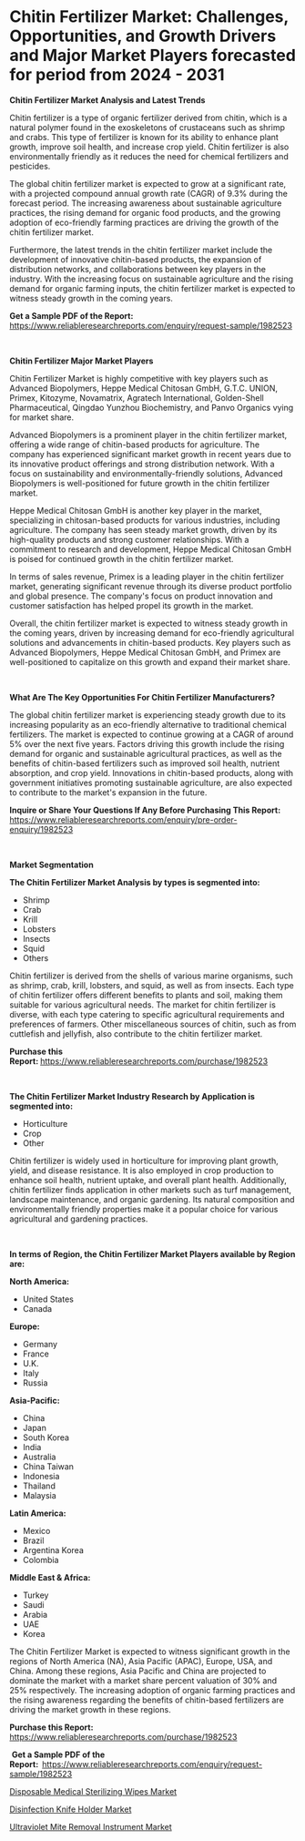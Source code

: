 <p><h1>Chitin Fertilizer Market: Challenges, Opportunities, and Growth Drivers and Major Market Players forecasted for period from 2024 - 2031</h1></p><p><strong>Chitin Fertilizer Market Analysis and Latest Trends</strong></p>
<p><p>Chitin fertilizer is a type of organic fertilizer derived from chitin, which is a natural polymer found in the exoskeletons of crustaceans such as shrimp and crabs. This type of fertilizer is known for its ability to enhance plant growth, improve soil health, and increase crop yield. Chitin fertilizer is also environmentally friendly as it reduces the need for chemical fertilizers and pesticides.</p><p>The global chitin fertilizer market is expected to grow at a significant rate, with a projected compound annual growth rate (CAGR) of 9.3% during the forecast period. The increasing awareness about sustainable agriculture practices, the rising demand for organic food products, and the growing adoption of eco-friendly farming practices are driving the growth of the chitin fertilizer market.</p><p>Furthermore, the latest trends in the chitin fertilizer market include the development of innovative chitin-based products, the expansion of distribution networks, and collaborations between key players in the industry. With the increasing focus on sustainable agriculture and the rising demand for organic farming inputs, the chitin fertilizer market is expected to witness steady growth in the coming years.</p></p>
<p><strong>Get a Sample PDF of the Report:&nbsp;</strong> <a href="https://www.reliableresearchreports.com/enquiry/request-sample/1982523">https://www.reliableresearchreports.com/enquiry/request-sample/1982523</a></p>
<p>&nbsp;</p>
<p><strong>Chitin Fertilizer Major Market Players</strong></p>
<p><p>Chitin Fertilizer Market is highly competitive with key players such as Advanced Biopolymers, Heppe Medical Chitosan GmbH, G.T.C. UNION, Primex, Kitozyme, Novamatrix, Agratech International, Golden-Shell Pharmaceutical, Qingdao Yunzhou Biochemistry, and Panvo Organics vying for market share.</p><p>Advanced Biopolymers is a prominent player in the chitin fertilizer market, offering a wide range of chitin-based products for agriculture. The company has experienced significant market growth in recent years due to its innovative product offerings and strong distribution network. With a focus on sustainability and environmentally-friendly solutions, Advanced Biopolymers is well-positioned for future growth in the chitin fertilizer market.</p><p>Heppe Medical Chitosan GmbH is another key player in the market, specializing in chitosan-based products for various industries, including agriculture. The company has seen steady market growth, driven by its high-quality products and strong customer relationships. With a commitment to research and development, Heppe Medical Chitosan GmbH is poised for continued growth in the chitin fertilizer market.</p><p>In terms of sales revenue, Primex is a leading player in the chitin fertilizer market, generating significant revenue through its diverse product portfolio and global presence. The company's focus on product innovation and customer satisfaction has helped propel its growth in the market. </p><p>Overall, the chitin fertilizer market is expected to witness steady growth in the coming years, driven by increasing demand for eco-friendly agricultural solutions and advancements in chitin-based products. Key players such as Advanced Biopolymers, Heppe Medical Chitosan GmbH, and Primex are well-positioned to capitalize on this growth and expand their market share.</p></p>
<p>&nbsp;</p>
<p><strong>What Are The Key Opportunities For Chitin Fertilizer Manufacturers?</strong></p>
<p><p>The global chitin fertilizer market is experiencing steady growth due to its increasing popularity as an eco-friendly alternative to traditional chemical fertilizers. The market is expected to continue growing at a CAGR of around 5% over the next five years. Factors driving this growth include the rising demand for organic and sustainable agricultural practices, as well as the benefits of chitin-based fertilizers such as improved soil health, nutrient absorption, and crop yield. Innovations in chitin-based products, along with government initiatives promoting sustainable agriculture, are also expected to contribute to the market's expansion in the future.</p></p>
<p><strong>Inquire or Share Your Questions If Any Before Purchasing This Report:</strong> <a href="https://www.reliableresearchreports.com/enquiry/pre-order-enquiry/1982523">https://www.reliableresearchreports.com/enquiry/pre-order-enquiry/1982523</a></p>
<p>&nbsp;</p>
<p><strong>Market Segmentation</strong></p>
<p><strong>The Chitin Fertilizer Market Analysis by types is segmented into:</strong></p>
<p><ul><li>Shrimp</li><li>Crab</li><li>Krill</li><li>Lobsters</li><li>Insects</li><li>Squid</li><li>Others</li></ul></p>
<p><p>Chitin fertilizer is derived from the shells of various marine organisms, such as shrimp, crab, krill, lobsters, and squid, as well as from insects. Each type of chitin fertilizer offers different benefits to plants and soil, making them suitable for various agricultural needs. The market for chitin fertilizer is diverse, with each type catering to specific agricultural requirements and preferences of farmers. Other miscellaneous sources of chitin, such as from cuttlefish and jellyfish, also contribute to the chitin fertilizer market.</p></p>
<p><strong>Purchase this Report:&nbsp;</strong><a href="https://www.reliableresearchreports.com/purchase/1982523">https://www.reliableresearchreports.com/purchase/1982523</a></p>
<p>&nbsp;</p>
<p><strong>The Chitin Fertilizer Market Industry Research by Application is segmented into:</strong></p>
<p><ul><li>Horticulture</li><li>Crop</li><li>Other</li></ul></p>
<p><p>Chitin fertilizer is widely used in horticulture for improving plant growth, yield, and disease resistance. It is also employed in crop production to enhance soil health, nutrient uptake, and overall plant health. Additionally, chitin fertilizer finds application in other markets such as turf management, landscape maintenance, and organic gardening. Its natural composition and environmentally friendly properties make it a popular choice for various agricultural and gardening practices.</p></p>
<p>&nbsp;</p>
<p><strong>In terms of Region, the Chitin Fertilizer Market Players available by Region are:</strong></p>
<p>
    <p> <strong> North America: </strong>
        <ul>
            <li>United States</li>
            <li>Canada</li>
        </ul>
        </p> 
    <p> <strong> Europe: </strong>
        <ul>
            <li>Germany</li>
            <li>France</li>
            <li>U.K.</li>
            <li>Italy</li>
            <li>Russia</li>
        </ul>
        </p> 
    <p> <strong> Asia-Pacific: </strong>
        <ul>
            <li>China</li>
            <li>Japan</li>
            <li>South Korea</li>
            <li>India</li>
            <li>Australia</li>
            <li>China Taiwan</li>
            <li>Indonesia</li>
            <li>Thailand</li>
            <li>Malaysia</li>
        </ul>
        </p> 
    <p> <strong> Latin America: </strong>
        <ul>
            <li>Mexico</li>
            <li>Brazil</li>
            <li>Argentina Korea</li>
            <li>Colombia</li>
        </ul>
        </p> 
    <p> <strong> Middle East & Africa: </strong>
        <ul>
            <li>Turkey</li>
            <li>Saudi</li>
            <li>Arabia</li>
            <li>UAE</li>
            <li>Korea</li>
        </ul>
    </p>
    </p>
<p><p>The Chitin Fertilizer Market is expected to witness significant growth in the regions of North America (NA), Asia Pacific (APAC), Europe, USA, and China. Among these regions, Asia Pacific and China are projected to dominate the market with a market share percent valuation of 30% and 25% respectively. The increasing adoption of organic farming practices and the rising awareness regarding the benefits of chitin-based fertilizers are driving the market growth in these regions.</p></p>
<p><strong>Purchase this Report: </strong><a href="https://www.reliableresearchreports.com/purchase/1982523">https://www.reliableresearchreports.com/purchase/1982523</a></p>
<p>&nbsp;<strong>Get a Sample PDF of the Report:&nbsp;&nbsp;</strong><a href="https://www.reliableresearchreports.com/enquiry/request-sample/1982523">https://www.reliableresearchreports.com/enquiry/request-sample/1982523</a></p>
<p><strong></strong></p>
<p><p><a href="https://view.publitas.com/reportprime-1/disposable-medical-sterilizing-wipes-market-research-report-forecasted-for-period-from-2024-2031-by-market-type-market-application-and-region/">Disposable Medical Sterilizing Wipes Market</a></p><p><a href="https://view.publitas.com/reportprime-1/disinfection-knife-holder-market-challenges-opportunities-and-growth-drivers-and-major-market-players-forecasted-for-period-from-2024-2031/">Disinfection Knife Holder Market</a></p><p><a href="https://view.publitas.com/reportprime-1/ultraviolet-mite-removal-instrument-market-growth-market-trends-covid-19-impact-and-forecasts-for-period-from-2024-2031/">Ultraviolet Mite Removal Instrument Market</a></p></p>
